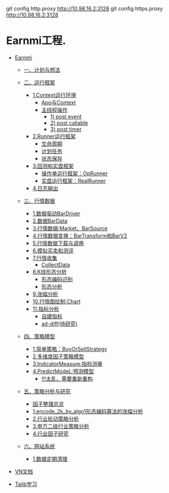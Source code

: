 git config  http.proxy http://10.98.16.2:3128
git config  https.proxy http://10.98.16.2:3128

# Earnmi工程.
* [Earnmi](earnmi_docs/README.md)
    * [一、计划与想法](earnmi_docs/book/计划与想法.md)
    * [二、运行框架]()
        * [1.Context运行环境](earnmi_docs/book/context.md)
            * [App与Context](earnmi_docs/book/context.md#app)
            * [主线程操作](earnmi_docs/book/context.md#MainEventEvent)
                * [1) post event](earnmi_docs/book/context.md#post_event)
                * [2) post callable](earnmi_docs/book/context.md#post_callable)
                * [3) post timer](earnmi_docs/book/context.md#post_timer)                
        * [2.Runner运行框架](earnmi_docs/book/Runner运行框架.md)
            * [生命周期](earnmi_docs/book/Runner运行框架.md#lifecircle)
            * [计划任务](earnmi_docs/book/Runner运行框架.md#scheduler)
            * [状态保存](earnmi_docs/book/Runner运行框架.md#status_save)
        * [3.回测和实盘框架](earnmi_docs/book/回测和实盘框架.md)
            * [操作单运行框架：OpRunner](earnmi_docs/book/回测和实盘框架.md#OpRunner)
            * [实盘运行框架：RealRunner](earnmi_docs/book/回测和实盘框架.md#RealRunner)
        * [4.日志输出](earnmi_docs/book/日志.md)           
    * [三、行情数据](earnmi_docs/book/数据源.md)
        * [1.数据驱动BarDriver](earnmi_docs/book/数据源.md#BarDataDriver)
        * [2.数据BarData](earnmi_docs/book/数据源.md#BarData)
        * [3.行情数据:Market、BarSource](earnmi_docs/book/数据源.md#Market)
        * [4.行情数据变换：BarTransform和BarV2](earnmi_docs/book/数据源.md#barv2)
        * [5.行情数据下载与调用](earnmi_docs/book/数据源.md#donwnload)
        * [6.模拟买卖和测评](earnmi_docs/book/数据源.md#trader)
        * [7.行情收集](earnmi_docs/book/行情收集.md)
            * [CollectData](earnmi_docs/book/行情收集.md#collect_data)
        * [8.K线形态分析](earnmi_docs/book/k线形态分析.md)
            * [形态编码识别](earnmi_docs/book/k线形态分析.md#pattern)
            * [形态分析](earnmi_docs/book/k线形态分析.md#analysis)
        * [9.涨幅分析](earnmi_docs/book/涨幅分析.md)
        * [10.行情图绘制:Chart](earnmi_docs/book/行情图绘制.md)
        * [11.指标分析]()
            * [自建指标](earnmi_docs/book/自建指标.md)
            * [ad-diff(待研究)](earnmi_docs/book/indicator/ad-diff.md)
    * [四、策略模型](earnmi_docs/book/策略模型.md)
        * [1.简单策略：BuyOrSellStrategy](earnmi_docs/book/策略模型.md#simple_strategy)
        * [2.多维度因子策略模型](earnmi_docs/book/策略模型.md#factory_strategy)
        * [3.IndicatorMeasure:指标测量](earnmi_docs/book/指标测量.md)
        * [4.PredictModeL:预测模型](earnmi_docs/book/predict_model.md)
            * [!!!太乱，需要重新重构]()
    * [五、策略分析与研究]()
        * [因子整理总览](earnmi_docs/book/案例/因子整理总览.md)
        * [1.encode_2k_by_algo1形态编码算法的涨幅分析](earnmi_docs/book/案例/encode_2k_by_algo1形态编码算法的涨幅分析.md)
        * [2.行业轮动策略分析](earnmi_docs/book/案例/行业轮动策略分析.md)
        * [3.申万二级行业策略分析](earnmi_docs/book/案例/申万二级行业策略分析.md)
        * [4.行业因子研究](earnmi_docs/book/案例/行业因子研究.md)

    * [六、网站系统]()
        * [1.数据定期清理]()
     
* [VN文档](README.md)
* [Talib学习](earnmi_docs/Talib学习.md)

